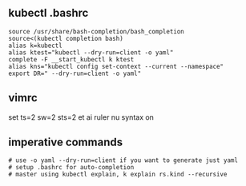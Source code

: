 ## kubectl .bashrc
```
source /usr/share/bash-completion/bash_completion
source<(kubectl completion bash)
alias k=kubectl
alias ktest="kubectl --dry-run=client -o yaml"
complete -F __start_kubectl k ktest
alias kns="kubectl config set-context --current --namespace"
export DR=" --dry-run=client -o yaml"
```

## vimrc
set ts=2 sw=2 sts=2 et ai ruler nu
syntax on

## imperative commands
```
# use -o yaml --dry-run=client if you want to generate just yaml
# setup .bashrc for auto-completion
# master using kubectl explain, k explain rs.kind --recursive
```